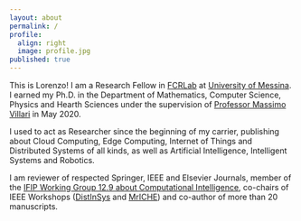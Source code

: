 ```yaml
---
layout: about
permalink: /
profile:
  align: right
  image: profile.jpg
published: true
---
```


This is Lorenzo! I am a Research Fellow in <a href="https://fcrlab.unime.it/">FCRLab</a> at <a href="https://international.unime.it/">University of Messina</a>. I earned my Ph.D. in the Department of Mathematics, Computer Science, Physics and Hearth Sciences under the supervision of <a href="https://www.scopus.com/authid/detail.uri?authorId=12645423500">Professor Massimo Villari</a> in May 2020.

I used to act as Researcher since the beginning of my carrier, publishing about Cloud Computing, Edge Computing, Internet of Things and Distributed Systems of all kinds, as well as Artificial Intelligence, Intelligent Systems and Robotics.

I am reviewer of respected Springer, IEEE and Elsevier Journals, member of the <a href="http://www.ifiptc12.org/component/tags/tag/41-wg-12-9">IFIP Working Group 12.9 about Computational Intelligence</a>, co-chairs of IEEE Workshops (<a href="https://fcrlab.unime.it/calls/distinsys2021">DistInSys</a> and <a href="https://fcrlab.unime.it/calls/mriche2021">MrICHE</a>) and co-author of more than 20 manuscripts.
